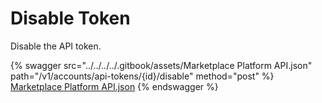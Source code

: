# Disable Token

Disable the API token.

{% swagger src="../../../../.gitbook/assets/Marketplace Platform API.json" path="/v1/accounts/api-tokens/{id}/disable" method="post" %}
[Marketplace Platform API.json](<../../../../.gitbook/assets/Marketplace Platform API.json>)
{% endswagger %}
